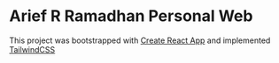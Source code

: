 # Arief R Ramadhan Personal Web

This project was bootstrapped with [Create React App](https://github.com/facebook/create-react-app) and implemented [TailwindCSS](https://github.com/tailwindlabs/tailwindcss)
